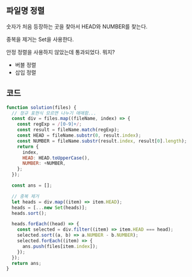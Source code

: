 ## 파일명 정렬

숫자가 처음 등장하는 곳을 찾아서 HEAD와 NUMBER를 찾는다.

중복을 제거는 Set을 사용한다.

안정 정렬을 사용하지 않았는데 통과되었다. 뭐지?

- 버블 정렬
- 삽입 정렬

## 코드

```js
function solution(files) {
  // 정규 표현식 모르면 나누기 애매함...
  const div = files.map((fileName, index) => {
    const regExp = /[0-9]+/;
    const result = fileName.match(regExp);
    const HEAD = fileName.substr(0, result.index);
    const NUMBER = fileName.substr(result.index, result[0].length);
    return {
      index,
      HEAD: HEAD.toUpperCase(),
      NUMBER: +NUMBER,
    };
  });

  const ans = [];

  // 중복 제거
  let heads = div.map((item) => item.HEAD);
  heads = [...new Set(heads)];
  heads.sort();

  heads.forEach((head) => {
    const selected = div.filter((item) => item.HEAD === head);
    selected.sort((a, b) => a.NUMBER - b.NUMBER);
    selected.forEach((item) => {
      ans.push(files[item.index]);
    });
  });
  return ans;
}
```
